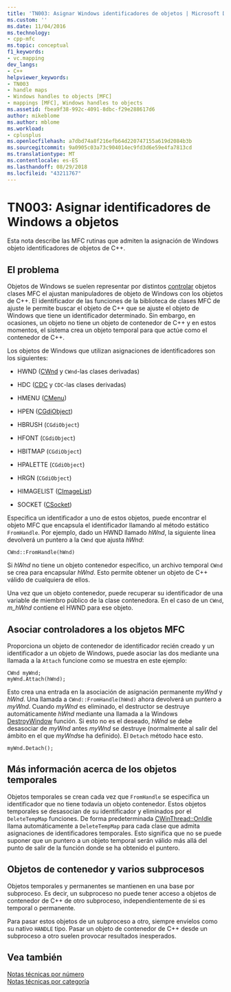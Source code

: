 ```yaml
---
title: 'TN003: Asignar Windows identificadores de objetos | Microsoft Docs'
ms.custom: ''
ms.date: 11/04/2016
ms.technology:
- cpp-mfc
ms.topic: conceptual
f1_keywords:
- vc.mapping
dev_langs:
- C++
helpviewer_keywords:
- TN003
- handle maps
- Windows handles to objects [MFC]
- mappings [MFC], Windows handles to objects
ms.assetid: fbea9f38-992c-4091-8dbc-f29e288617d6
author: mikeblome
ms.author: mblome
ms.workload:
- cplusplus
ms.openlocfilehash: a7dbd74a8f216efb64d220747155a619d2084b3b
ms.sourcegitcommit: 9a0905c03a73c904014ec9fd3d6e59e4fa7813cd
ms.translationtype: MT
ms.contentlocale: es-ES
ms.lasthandoff: 08/29/2018
ms.locfileid: "43211767"
---
```

# <a name="tn003-mapping-of-windows-handles-to-objects"></a>TN003: Asignar identificadores de Windows a objetos
Esta nota describe las MFC rutinas que admiten la asignación de Windows objeto identificadores de objetos de C++.  
  
## <a name="the-problem"></a>El problema  
 Objetos de Windows se suelen representar por distintos [controlar](/windows/desktop/WinProg/windows-data-types) objetos clases MFC el ajustan manipuladores de objeto de Windows con los objetos de C++. El identificador de las funciones de la biblioteca de clases MFC de ajuste le permite buscar el objeto de C++ que se ajuste el objeto de Windows que tiene un identificador determinado. Sin embargo, en ocasiones, un objeto no tiene un objeto de contenedor de C++ y en estos momentos, el sistema crea un objeto temporal para que actúe como el contenedor de C++.  
  
 Los objetos de Windows que utilizan asignaciones de identificadores son los siguientes:  
  
-   HWND ([CWnd](../mfc/reference/cwnd-class.md) y `CWnd`-las clases derivadas)  
  
-   HDC ([CDC](../mfc/reference/cdc-class.md) y `CDC`-las clases derivadas)  
  
-   HMENU ([CMenu](../mfc/reference/cmenu-class.md))  
  
-   HPEN ([CGdiObject](../mfc/reference/cgdiobject-class.md))  
  
-   HBRUSH (`CGdiObject`)  
  
-   HFONT (`CGdiObject`)  
  
-   HBITMAP (`CGdiObject`)  
  
-   HPALETTE (`CGdiObject`)  
  
-   HRGN (`CGdiObject`)  
  
-   HIMAGELIST ([CImageList](../mfc/reference/cimagelist-class.md))  
  
-   SOCKET ([CSocket](../mfc/reference/csocket-class.md))  
  
 Especifica un identificador a uno de estos objetos, puede encontrar el objeto MFC que encapsula el identificador llamando al método estático `FromHandle`. Por ejemplo, dado un HWND llamado *hWnd*, la siguiente línea devolverá un puntero a la `CWnd` que ajusta *hWnd*:  
  
```  
CWnd::FromHandle(hWnd)  
```  
  
 Si *hWnd* no tiene un objeto contenedor específico, un archivo temporal `CWnd` se crea para encapsular *hWnd*. Esto permite obtener un objeto de C++ válido de cualquiera de ellos.  
  
 Una vez que un objeto contenedor, puede recuperar su identificador de una variable de miembro público de la clase contenedora. En el caso de un `CWnd`, *m_hWnd* contiene el HWND para ese objeto.  
  
## <a name="attaching-handles-to-mfc-objects"></a>Asociar controladores a los objetos MFC  
 Proporciona un objeto de contenedor de identificador recién creado y un identificador a un objeto de Windows, puede asociar las dos mediante una llamada a la `Attach` funcione como se muestra en este ejemplo:  
  
```  
CWnd myWnd;  
myWnd.Attach(hWnd);
```  
  
 Esto crea una entrada en la asociación de asignación permanente *myWnd* y *hWnd*. Una llamada a `CWnd::FromHandle(hWnd)` ahora devolverá un puntero a *myWnd*. Cuando *myWnd* es eliminado, el destructor se destruye automáticamente *hWnd* mediante una llamada a la Windows [DestroyWindow](https://msdn.microsoft.com/library/windows/desktop/ms632682) función. Si esto no es el deseado, *hWnd* se debe desasociar de *myWnd* antes *myWnd* se destruye (normalmente al salir del ámbito en el que *myWnd*se ha definido). El `Detach` método hace esto.  
  
```  
myWnd.Detach();
```  
  
## <a name="more-about-temporary-objects"></a>Más información acerca de los objetos temporales  
 Objetos temporales se crean cada vez que `FromHandle` se especifica un identificador que no tiene todavía un objeto contenedor. Estos objetos temporales se desasocian de su identificador y eliminados por el `DeleteTempMap` funciones. De forma predeterminada [CWinThread::OnIdle](../mfc/reference/cwinthread-class.md#onidle) llama automáticamente a `DeleteTempMap` para cada clase que admita asignaciones de identificadores temporales. Esto significa que no se puede suponer que un puntero a un objeto temporal serán válido más allá del punto de salir de la función donde se ha obtenido el puntero.  
  
## <a name="wrapper-objects-and-multiple-threads"></a>Objetos de contenedor y varios subprocesos  
 Objetos temporales y permanentes se mantienen en una base por subproceso. Es decir, un subproceso no puede tener acceso a objetos de contenedor de C++ de otro subproceso, independientemente de si es temporal o permanente.  
  
 Para pasar estos objetos de un subproceso a otro, siempre envíelos como su nativo `HANDLE` tipo. Pasar un objeto de contenedor de C++ desde un subproceso a otro suelen provocar resultados inesperados.  
  
## <a name="see-also"></a>Vea también  
 [Notas técnicas por número](../mfc/technical-notes-by-number.md)   
 [Notas técnicas por categoría](../mfc/technical-notes-by-category.md)

